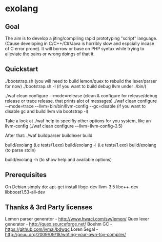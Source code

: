 exolang
=======

Goal
----
The aim is to develop a jiting/compiling rapid prototyping "script" language. (Cause developing in C/C++/C#/Java is horribly slow and espcially incase of C error prone).
It will borrow or base on PHP syntax while trying to alleviate the pains or wrong doings of that it.

Quickstart
----------
./bootstrap.sh						(you will need to build lemon/quex to rebuild the lexer/parser for now)
./bootstrap.sh -l					(if you want to build debug llvm under ./bin/)

./waf clean configure --mode=release	(clean & configure for release/debug release or trace release. that prints alot of messages)
./waf clean configure --mode=trace --llvm=bin/bin/llvm-config --gc=disable (if you want to disable gc and build llvm via bootstrap -l)

Take a look at ./waf help to specifiy other options for you system, like an llvm-config (./waf clean configure --llvm=llvm-config-3.5)

After that:
./waf buildparser buildlexer build

build/exolang <filename>			(i.e tests/1.exo)
build/exolang -i <filename>			(i.e tests/1.exo)
build/exolang						(to parse stdin)

build/exolang -h					(to show help and available options)

Prerequisites
-------------
On Debian simply do:
apt-get install libgc-dev llvm-3.5 libc++-dev libboost1.53-all-dev


Thanks & 3rd Party licenses
---------------------------
Lemon parser generator	- <http://www.hwaci.com/sw/lemon/>
Quex lexer generator	- <http://quex.sourceforge.net/>
Boehm GC				- <https://github.com/ivmai/bdwgc>
Loren Segal				- <http://gnuu.org/2009/09/18/writing-your-own-toy-compiler/>
